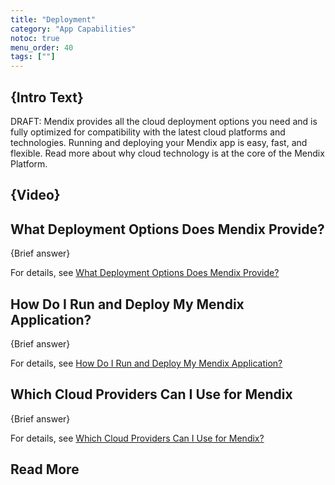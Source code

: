 ```yaml
---
title: "Deployment"
category: "App Capabilities"
notoc: true
menu_order: 40
tags: [""]
---
```


## {Intro Text}

DRAFT: Mendix provides all the cloud deployment options you need and is fully optimized for compatibility with the latest cloud platforms and technologies. Running and deploying your Mendix app is easy, fast, and flexible. Read more about why cloud technology is at the core of the Mendix Platform.

## {Video}

## What Deployment Options Does Mendix Provide?

{Brief answer}

For details, see [What Deployment Options Does Mendix Provide?](multi-cloud-overview#deployment-options)

## How Do I Run and Deploy My Mendix Application?

{Brief answer}

For details, see [How Do I Run and Deploy My Mendix Application?](multi-cloud-overview#run-deploy)

## Which Cloud Providers Can I Use for Mendix

{Brief answer}

For details, see [Which Cloud Providers Can I Use for Mendix?](multi-cloud-overview#which-clouds)

## Read More

 

